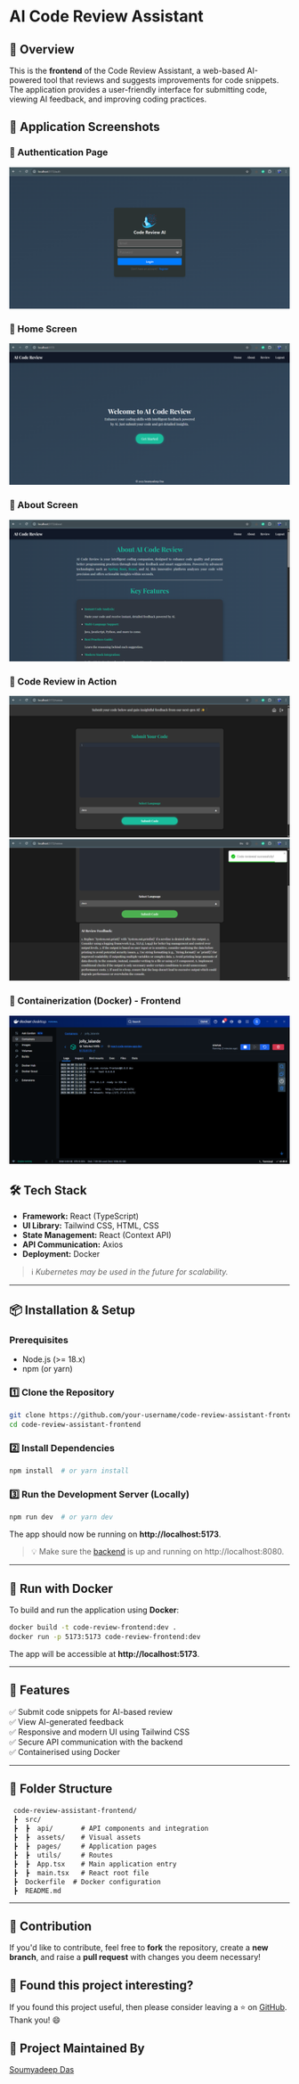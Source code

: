# AI Code Review Assistant

## 🚀 Overview
This is the **frontend** of the Code Review Assistant, a web-based AI-powered tool that reviews and suggests improvements for code snippets. The application provides a user-friendly interface for submitting code, viewing AI feedback, and improving coding practices.

## 📸 Application Screenshots

### 🔹 Authentication Page
![Auth](./screenshots/auth.png)

### 🔹 Home Screen
![Home](./screenshots/homepage.png)

### 🔹 About Screen
![About](./screenshots/aboutpage.png)

### 🔹 Code Review in Action
![Review](./screenshots/codereviewpage.png)
![Feedback](./screenshots/codefeedback.png)

### 🔹 Containerization (Docker) - Frontend
![Docker](./screenshots/dockerfrontend.png)


## 🛠 Tech Stack
- **Framework:** React (TypeScript)
- **UI Library:** Tailwind CSS, HTML, CSS
- **State Management:** React (Context API)
- **API Communication:** Axios
- **Deployment:** Docker
> ℹ️ *Kubernetes may be used in the future for scalability.*

---

## 📦 Installation & Setup

### Prerequisites
- Node.js (>= 18.x)
- npm (or yarn)

### 1️⃣ Clone the Repository
```sh
git clone https://github.com/your-username/code-review-assistant-frontend.git
cd code-review-assistant-frontend
```

### 2️⃣ Install Dependencies
```sh
npm install  # or yarn install
```

### 3️⃣ Run the Development Server (Locally)
```sh
npm run dev  # or yarn dev
```
The app should now be running on **http://localhost:5173**.
>💡 Make sure the [backend](https://github.com/soumyadeep6845/code-review-assistant-backend) is up and running on http://localhost:8080.

---

## 🐳 Run with Docker

To build and run the application using **Docker**:

```sh
docker build -t code-review-frontend:dev .
docker run -p 5173:5173 code-review-frontend:dev
```
The app will be accessible at **http://localhost:5173**.

---

## 📌 Features

✅ Submit code snippets for AI-based review  
✅ View AI-generated feedback  
✅ Responsive and modern UI using Tailwind CSS  
✅ Secure API communication with the backend  
✅ Containerised using Docker  

---

## 📜 Folder Structure
```
 code-review-assistant-frontend/
 ┣  src/
 ┣  ┣  api/       # API components and integration
 ┣  ┣  assets/    # Visual assets
 ┣  ┣  pages/     # Application pages
 ┣  ┣  utils/     # Routes
 ┣  ┣  App.tsx    # Main application entry
 ┣  ┣  main.tsx   # React root file
 ┣  Dockerfile  # Docker configuration
 ┣  README.md
```

---

## 🎯 Contribution

If you'd like to contribute, feel free to **fork** the repository, create a **new branch**, and raise a **pull request** with changes you deem necessary!

## 💚 Found this project interesting?

If you found this project useful, then please consider leaving a ⭐ on [GitHub](https://github.com/soumyadeep6845/code-review-assistant-frontend). Thank you! 😄

## 👨 Project Maintained By

[Soumyadeep Das](https://www.linkedin.com/in/soumya0021/)

